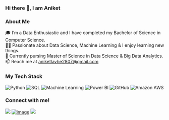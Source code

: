 ### Hi there 👋, I am Aniket

<h3>About Me</h3>

🎓 I’m a Data Enthusiastic and I have completed my Bachelor of Science in Computer Science. <br>
👨‍💻 Passionate about Data Science, Machine Learning & I enjoy learning new things. <br>
🌱 Currently pursing Master of Science in Data Science & Big Data Analytics. <br>
📫 Reach me at aniketlavhe2807@gmail.com <br>


### My Tech Stack
<img alt="Python" src="https://img.shields.io/badge/-Python-0052CC?style=for-the-badge&logo=python&logoColor=yellow"> <img alt="SQL" src="https://img.shields.io/badge/-SQL-4B8BBE?style=for-the-badge&logo=MySQL&logoColor=blue"> <img alt="Machine Learning" src="https://img.shields.io/badge/-Machine Learning-FF6F00?style=for-the-badge&logo=TensorFlow&logoColor=white"> <img alt="Power BI" src="https://img.shields.io/badge/-Power BI-F2C811?style=for-the-badge&logo=Power+BI&logoColor=white">  <img alt="GitHub" src="https://img.shields.io/badge/-GitHub-4f6578?style=for-the-badge&logo=GitHub&logoColor=white"> <img alt="Amazon AWS" src="https://img.shields.io/badge/-Amazon AWS-212d3b?style=for-the-badge&logo=Amazon+AWS&logoColor=yellow">
<br>


### Connect with me!
[<img src="https://img.shields.io/badge/linkedin-%230077B5.svg?&style=for-the-badge&logo=linkedin&logoColor=white" />](https://www.linkedin.com/in/aniket-lavhe-1a8761244) [![image](https://img.shields.io/badge/Gmail-EA4335?style=for-the-badge&logo=gmail&logoColor=white)](mailto:aniketlavhe2807@gmail.com) [<img src = "https://img.shields.io/badge/instagram-%23E4405F.svg?&style=for-the-badge&logo=instagram&logoColor=white">](https://www.instagram.com/_aniket_dilip_lavhe_/) 


<!--
**aniket-lavhe/Aniket-Lavhe** is a ✨ _special_ ✨ repository because its `README.md` (this file) appears on your GitHub profile.

Here are some ideas to get you started:


- 🔭 I’m currently working on ...
- 🌱 I’m currently learning ...
- 👯 I’m looking to collaborate on ...
- 🤔 I’m looking for help with ...
- 💬 Ask me about ...
- 📫 How to reach me: ...
- 😄 Pronouns: ...
- ⚡ Fun fact: ...
-->
